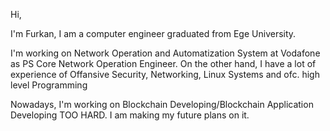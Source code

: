 Hi,

I'm Furkan, I am a computer engineer graduated from Ege University.

I'm working on Network Operation and Automatization System at Vodafone as PS Core Network Operation Engineer.
On the other hand, I have a lot of experience of Offansive Security, Networking, Linux Systems and ofc. high level Programming

Nowadays, I'm working on Blockchain Developing/Blockchain Application Developing TOO HARD. I am making my future plans on it.
